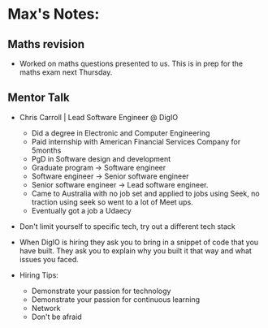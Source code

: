 # Max's Notes:
## Maths revision 
- Worked on maths questions presented to us. This is in prep for the maths exam next Thursday.
## Mentor Talk
- Chris Carroll | Lead Software Engineer @ DigIO
  - Did a degree in Electronic and Computer Engineering
  - Paid internship with American Financial Services Company for 5months
  - PgD in Software design and development
  - Graduate program -> Software engineer
  - Software engineer -> Senior software engineer
  - Senior software engineer -> Lead software engineer.
  - Came to Australia with no job set and applied to jobs using Seek, no traction using seek so went to a lot of Meet ups. 
  - Eventually got a job a Udaecy
- Don't limit yourself to specific tech, try out a different tech stack 

- When DigIO is hiring they ask you to bring in a snippet of code that you have built. They ask you to explain why you built it that way and what issues you faced. 

- Hiring Tips:
  - Demonstrate your passion for technology
  - Demonstrate your passion for continuous learning
  - Network
  - Don't be afraid